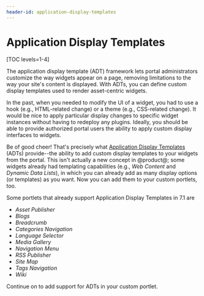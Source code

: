 ```yaml
---
header-id: application-display-templates
---
```


# Application Display Templates

[TOC levels=1-4]

The application display template (ADT) framework lets portal administrators
customize the way widgets appear on a page, removing limitations to the way your
site's content is displayed. With ADTs, you can define custom display templates
used to render asset-centric widgets.

In the past, when you needed to modify the UI of a widget, you had to use a hook
(e.g., HTML-related change) or a theme (e.g., CSS-related change). It would be
nice to apply particular display changes to specific widget instances without
having to redeploy any plugins. Ideally, you should be able to provide
authorized portal users the ability to apply custom display interfaces to
widgets.

Be of good cheer! That's precisely what
[Application Display Templates](/docs/7-1/user/-/knowledge_base/u/styling-widgets-with-application-display-templates)
(ADTs) provide--the ability to add custom display templates to your widgets from
the portal. This isn't actually a new concept in @product@; some widgets already
had templating capabilities (e.g., *Web Content* and *Dynamic Data  Lists*), in
which you can already add as many display options (or templates) as you want.
Now you can add them to your custom portlets, too.

Some portlets that already support Application Display Templates in 7.1 are

- *Asset Publisher*
- *Blogs*
- *Breadcrumb*
- *Categories Navigation*
- *Language Selector*
- *Media Gallery*
- *Navigation Menu*
- *RSS Publisher*
- *Site Map*
- *Tags Navigation*
- *Wiki*

Continue on to add support for ADTs in your custom portlet.
